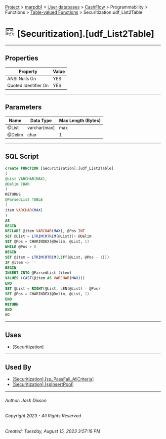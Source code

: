 #### 

[Project](../../../../../../index.md) > [marpdb1](../../../../../index.md) > [User databases](../../../../index.md) > [CashFlow](../../../index.md) > Programmability > Functions > [Table-valued Functions](Table-valued_Functions.md) > Securitization.udf_List2Table

# ![Table-valued Functions](../../../../../../Images/Function_Table32.png) [Securitization].[udf_List2Table]

---

## <a name="#properties"></a>Properties

| Property | Value |
|---|---|
| ANSI Nulls On | YES |
| Quoted Identifier On | YES |


---

## <a name="#parameters"></a>Parameters

| Name | Data Type | Max Length (Bytes) |
|---|---|---|
| @List | varchar(max) | max |
| @Delim | char | 1 |


---

## <a name="#sqlscript"></a>SQL Script

```sql
create FUNCTION [Securitization].[udf_List2Table]
(
@List VARCHAR(MAX),
@Delim CHAR
)
RETURNS
@ParsedList TABLE
(
item VARCHAR(MAX)
)
AS
BEGIN
DECLARE @item VARCHAR(MAX), @Pos INT
SET @List = LTRIM(RTRIM(@List))+ @Delim
SET @Pos = CHARINDEX(@Delim, @List, 1)
WHILE @Pos > 0
BEGIN
SET @item = LTRIM(RTRIM(LEFT(@List, @Pos - 1)))
IF @item <> ''
BEGIN
INSERT INTO @ParsedList (item)
VALUES (CAST(@item AS VARCHAR(MAX)))
END
SET @List = RIGHT(@List, LEN(@List) - @Pos)
SET @Pos = CHARINDEX(@Delim, @List, 1)
END
RETURN
END
GO

```


---

## <a name="#uses"></a>Uses

* [Securitization]


---

## <a name="#usedby"></a>Used By

* [[Securitization].[sp_PassFail_AllCriteria]](../../Stored_Procedures/Securitization_sp_PassFail_AllCriteria.md)
* [[Securitization].[spInsertPool]](../../Stored_Procedures/Securitization_spInsertPool.md)


---

###### Author:  Josh Dixson

###### Copyright 2023 - All Rights Reserved

###### Created: Tuesday, August 15, 2023 3:57:16 PM

